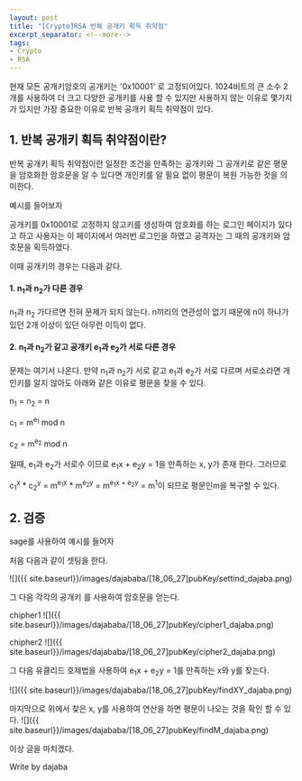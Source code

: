 ```yaml
---
layout: post
title: "[Crypto]RSA 반복 공개키 획득 취약점"
excerpt_separator: <!--more-->
tags:
- Crypto
- RSA
---
```


현재 모든 공개키암호의 공개키는 '0x10001' 로 고정되어있다.
1024비트의 큰 소수 2개를 사용하여 더 크고 다양한 공개키를 사용 할 수 있지만 사용하지 않는 이유로 몇가지가 있지만 가장 중요한 이유로 반복 공개키 획득 취약점이 있다.

<!--more-->
## 1. 반복 공개키 획득 취약점이란?
반복 공개키 획득 취약점이란 일정한 조건을 만족하는 공개키와 그 공개키로 같은 평문을 암호화한 암호문을 알 수 있다면 개인키를 알 필요 없이 평문이 복원 가능한 것을 의미한다.

예시를 들어보자

공개키를 0x10001로 고정하지 않고키를 생성하여  암호화를 하는 로그인 페이지가 있다고 하고 사용자는 이 페이지에서 여러번 로그인을 하였고 공격자는 그 때의 공개키와 암호문을 획득하였다.

이때 공개키의 경우는 다음과 같다.

#### 1. n<sub>1</sub>과 n<sub>2</sub>가 다른 경우
n<sub>1</sub>과 n<sub>2</sub> 가다르면 전혀 문제가 되지 않는다. n끼리의 연관성이 없기 때문에 n이 하나가 있던 2개 이상이 있던 아무런 이득이 없다.

#### 2. n<sub>1</sub>과 n<sub>2</sub>가 같고 공개키 e<sub>1</sub>과 e<sub>2</sub>가 서로 다른 경우
문제는 여기서 나온다. 만약 n<sub>1</sub>과 n<sub>2</sub>가 서로 같고 e<sub>1</sub>과 e<sub>2</sub>가 서로 다르며 서로소라면 개인키를 알지 않아도 아래와 같은 이유로  평문을 찾을 수 있다.
 
n<sub>1</sub> = n<sub>2</sub> = n  

c<sub>1</sub> = m<sup>e<sub>1</sub></sup> mod n  

c<sub>2</sub> = m<sup>e<sub>2</sub></sup> mod n  

일때, 
e<sub>1</sub>과 e<sub>2</sub>가 서로수 이므로 e<sub>1</sub>x + e<sub>2</sub>y = 1을 만족하는 x, y가 존재 한다.
그러므로

c<sub>1</sub><sup>x</sup> * c<sub>2</sub><sup>y</sup> = m<sup>e<sub>1</sub>x</sup> * m<sup>e<sub>2</sub>y</sup> = m<sup>e<sub>1</sub>x + e<sub>2</sub>y</sup> = m<sup>1</sup>이 되므로 평문인m을 복구할 수 있다.


## 2. 검증
sage를 사용하여 예시를 들어자

처음 다음과 같이 셋팅을 한다.

![]({{ site.baseurl}}/images/dajababa/[18_06_27]pubKey/settind_dajaba.png)

그 다음 각각의 공개키 를 사용하여 암호문을 얻는다.

chipher1
![]({{ site.baseurl}}/images/dajababa/[18_06_27]pubKey/cipher1_dajaba.png)

chipher2
![]({{ site.baseurl}}/images/dajababa/[18_06_27]pubKey/cipher2_dajaba.png)

그 다음 유클리드 호제법을 사용하여 e<sub>1</sub>x + e<sub>2</sub>y = 1를 만족하는 x와 y를 찾는다.

![]({{ site.baseurl}}/images/dajababa/[18_06_27]pubKey/findXY_dajaba.png)

마지막으로 위에서 찾은 x, y를 사용하여 연산을 하면 평문이 나오는 것을 확인 할 수 있다.
![]({{ site.baseurl}}/images/dajababa/[18_06_27]pubKey/findM_dajaba.png)

이상 글을 마치겠다.

Write by dajaba
